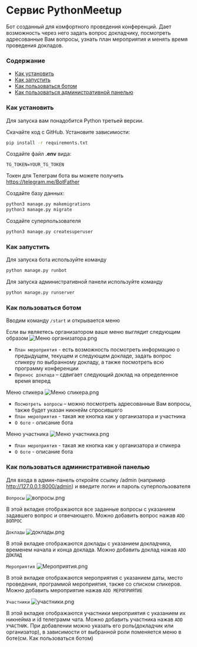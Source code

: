 # Сервис PythonMeetup

Бот созданный для комфортного проведения конференций. 
Дает возможность через него задать вопрос докладчику, посмотреть адресованные Вам вопросы, узнать план мероприятия и менять время проведения докладов.


### Содержание

- [Как установить](#как-установить)
- [Как запустить](#как-запустить)
- [Как пользоваться ботом](#как-пользоваться-ботом)
- [Как пользоваться административной панелью](#как-пользоваться-административной-панелью)


### Как установить
Для запуска вам понадобится Python третьей версии.

Скачайте код с GitHub. Установите зависимости:

```sh
pip install -r requirements.txt
```

Создайте файл **.env** вида:
```properties
TG_TOKEN=YOUR_TG_TOKEN
```
Токен для Телеграм бота вы можете получить https://telegram.me/BotFather

Создайте базу данных:

```sh
python3 manage.py makemigrations
python3 manage.py migrate
```
Создайте суперпользователя
```sh
python3 manage.py createsuperuser
```


### Как запустить
Для запуска бота используйте команду
```sh
python manage.py runbot
```

Для запуска административной панели используйте команду
```sh
python manage.py runserver
```

### Как пользоваться ботом

Вводим команду `/start` и открывается меню 

Если вы являетесь организатором ваше меню выглядит следующим образом
![Меню организатора.png](..%2F..%2F..%2F..%2F..%2FDesktop%2F%D1%EA%F0%E8%ED%FB%20%E4%EB%FF%20%EF%F0%EE%E5%EA%F2%E0%2F%CC%E5%ED%FE%20%EE%F0%E3%E0%ED%E8%E7%E0%F2%EE%F0%E0.png)

- `План мероприятия` - есть возможность посмотреть информацию о предыдущем, текущем и следующем докладе, 
задать вопрос спикеру по выбранному докладу, а также посмотреть всю программу конференции
- `Перенос доклада` – сдвигает следующий доклад на определенное время вперед


Меню спикера
![Меню спикера.png](..%2F..%2F..%2F..%2F..%2FDesktop%2F%D1%EA%F0%E8%ED%FB%20%E4%EB%FF%20%EF%F0%EE%E5%EA%F2%E0%2F%CC%E5%ED%FE%20%F1%EF%E8%EA%E5%F0%E0.png)

- `Посмотреть вопросы` – можно посмотреть адресованные Вам вопросы, также будет указан никнейм спросившего
- `План мероприятия` - такая же кнопка как у организатора и участника
- `О боте` - описание бота


Меню участника
![Меню участника.png](..%2F..%2F..%2F..%2F..%2FDesktop%2F%D1%EA%F0%E8%ED%FB%20%E4%EB%FF%20%EF%F0%EE%E5%EA%F2%E0%2F%CC%E5%ED%FE%20%F3%F7%E0%F1%F2%ED%E8%EA%E0.png)

- `План мероприятия` - такая же кнопка как у организатора и спикера
- `О боте` - описание бота


### Как пользоваться административной панелью

Для входа в админ-панель откройте ссылку /admin (например http://127.0.0.1:8000/admin) и введите логин и пароль суперпользователя

`Вопросы` ![вопросы.png](..%2F..%2F..%2F..%2F..%2FDesktop%2F%D1%EA%F0%E8%ED%FB%20%E4%EB%FF%20%EF%F0%EE%E5%EA%F2%E0%2F%F1%EA%F0%E8%ED%FB%20%E0%E4%EC%E8%ED%EA%E8%2F%E2%EE%EF%F0%EE%F1%FB.png)

В этой вкладке отображаются все заданные вопросы с указанием задавшего вопрос и отвечающего.
Можно добавить вопрос нажав `ADD ВОПРОС`

`Доклады` ![доклады.png](..%2F..%2F..%2F..%2F..%2FDesktop%2F%D1%EA%F0%E8%ED%FB%20%E4%EB%FF%20%EF%F0%EE%E5%EA%F2%E0%2F%F1%EA%F0%E8%ED%FB%20%E0%E4%EC%E8%ED%EA%E8%2F%E4%EE%EA%EB%E0%E4%FB.png)

В этой вкладке отображаются доклады с указанием докладчика, временем начала и конца доклада. 
Можно добавить доклад нажав `ADD ДОКЛАД`

`Мероприятия` ![Мероприятия.png](..%2F..%2F..%2F..%2F..%2FDesktop%2F%D1%EA%F0%E8%ED%FB%20%E4%EB%FF%20%EF%F0%EE%E5%EA%F2%E0%2F%F1%EA%F0%E8%ED%FB%20%E0%E4%EC%E8%ED%EA%E8%2F%CC%E5%F0%EE%EF%F0%E8%FF%F2%E8%FF.png)

В этой вкладке отображаются мероприятия с указанием даты, место проведения, программой мероприятия, также со списком спикеров.
Можно добавить мероприятие нажав `ADD МЕРОПРИЯТИЕ`

`Участники` ![участники.png](..%2F..%2F..%2F..%2F..%2FDesktop%2F%D1%EA%F0%E8%ED%FB%20%E4%EB%FF%20%EF%F0%EE%E5%EA%F2%E0%2F%F1%EA%F0%E8%ED%FB%20%E0%E4%EC%E8%ED%EA%E8%2F%F3%F7%E0%F1%F2%ED%E8%EA%E8.png)

В этой вкладке отображаются участники мероприятия с указанием их никнейма и id телеграмм чата.
Можно добавить участника нажав `ADD УЧАСТНИК`. При добавлении можно указать его роль(докладчик или организатор),
в зависимости от выбранной роли поменяется меню в боте(см. Как пользоваться ботом)